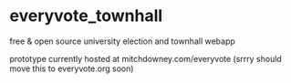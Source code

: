 everyvote_townhall
==================

free &amp; open source university election and townhall webapp

prototype currently hosted at mitchdowney.com/everyvote (srrry should move this to everyvote.org soon)
